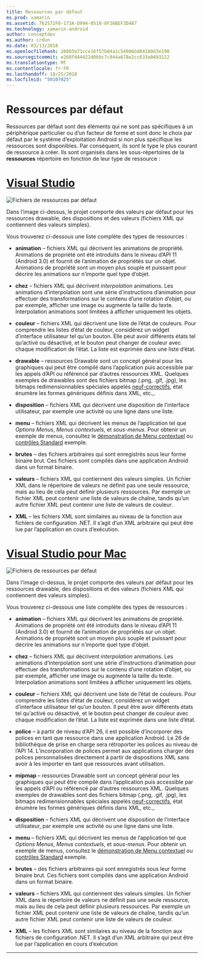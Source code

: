 ```yaml
---
title: Ressources par défaut
ms.prod: xamarin
ms.assetid: 762572F0-173A-D994-0510-8F36BEF3D487
ms.technology: xamarin-android
author: conceptdev
ms.author: crdun
ms.date: 03/13/2018
ms.openlocfilehash: 20865b71cce16f57b84a1c54986bd84180d3e190
ms.sourcegitcommit: e268fd44422d0bbc7c944a678e2cc633a0493122
ms.translationtype: MT
ms.contentlocale: fr-FR
ms.lasthandoff: 10/25/2018
ms.locfileid: "50107025"
---
```

# <a name="default-resources"></a>Ressources par défaut

Ressources par défaut sont des éléments qui ne sont pas spécifiques à un périphérique particulier ou d’un facteur de forme et sont donc le choix par défaut par le système d’exploitation Android si non plus spécifique les ressources sont disponibles. Par conséquent, ils sont le type le plus courant de ressource à créer. Ils sont organisés dans les sous-répertoires de la **ressources** répertoire en fonction de leur type de ressource :

# <a name="visual-studiotabwindows"></a>[Visual Studio](#tab/windows)

![Fichiers de ressources par défaut](default-resources-images/01-resource-files-vs.png)

Dans l’image ci-dessus, le projet comporte des valeurs par défaut pour les ressources drawable, des dispositions et des valeurs (fichiers XML qui contiennent des valeurs simples).

Vous trouverez ci-dessous une liste complète des types de ressources :

-  **animation** &ndash; fichiers XML qui décrivent les animations de propriété.
   Animations de propriété ont été introduits dans le niveau d’API 11 (Android 3.0) et fournit de l’animation de propriétés sur un objet. Animations de propriété sont un moyen plus souple et puissant pour décrire les animations sur n’importe quel type d’objet.

-  **chez** &ndash; fichiers XML qui décrivent *interpolation* animations. Les animations d’interpolation sont une série d’instructions d’animation pour effectuer des transformations sur le contenu d’une rotation d’objet, ou par exemple, afficher une image ou augmente la taille du texte. Interpolation animations sont limitées à afficher uniquement les objets.

-  **couleur** &ndash; fichiers XML qui décrivent une liste de l’état de couleurs. Pour comprendre les listes d’état de couleur, considérez un widget d’interface utilisateur tel qu’un bouton.
   Elle peut avoir différents états tel qu’activé ou désactivé, et le bouton peut changer de couleur avec chaque modification de l’état. La liste est exprimée dans une liste d’état.

-  **drawable** &ndash; ressources Drawable sont un concept général pour les graphiques qui peut être compilé dans l’application puis accessible par les appels d’API ou référencé par d’autres ressources XML.
   Quelques exemples de drawables sont des fichiers bitmap (.png, .gif, .jpg), les bitmaps redimensionnables spéciales appelés [neuf-correctifs](https://developer.android.com/guide/topics/graphics/2d-graphics.html#nine-patch), état énumère les formes génériques définis dans XML, etc.,.
 
-  **disposition** &ndash; fichiers XML qui décrivent une disposition de l’interface utilisateur, par exemple une activité ou une ligne dans une liste.

-  **menu** &ndash; fichiers XML qui décrivent les menus de l’application tel que *Options Menus*, *Menus contextuels*, et *sous-menus*. Pour obtenir un exemple de menus, consultez le [démonstration de Menu contextuel](https://developer.xamarin.com/samples/monodroid/PopupMenuDemo/) ou [contrôles Standard](https://developer.xamarin.com/samples/mobile/StandardControls/) exemple.

-  **brutes** &ndash; des fichiers arbitraires qui sont enregistrés sous leur forme binaire brut. Ces fichiers sont compilés dans une application Android dans un format binaire.

-  **valeurs** &ndash; fichiers XML qui contiennent des valeurs simples. Un fichier XML dans le répertoire de valeurs ne définit pas une seule ressource, mais au lieu de cela peut définir plusieurs ressources. Par exemple un fichier XML peut contenir une liste de valeurs de chaîne, tandis qu’un autre fichier XML peut contenir une liste de valeurs de couleur.

-  **XML** &ndash; les fichiers XML sont similaires au niveau de la fonction aux fichiers de configuration .NET. Il s’agit d’un XML arbitraire qui peut être lue par l’application en cours d’exécution.


# <a name="visual-studio-for-mactabmacos"></a>[Visual Studio pour Mac](#tab/macos)

![Fichiers de ressources par défaut](default-resources-images/01-resource-files-xs.png)

Dans l’image ci-dessus, le projet comporte des valeurs par défaut pour les ressources drawable, des dispositions et des valeurs (fichiers XML qui contiennent des valeurs simples).

Vous trouverez ci-dessous une liste complète des types de ressources :

-  **animation** &ndash; fichiers XML qui décrivent les animations de propriété.
   Animations de propriété ont été introduits dans le niveau d’API 11 (Android 3.0) et fournit de l’animation de propriétés sur un objet. Animations de propriété sont un moyen plus souple et puissant pour décrire les animations sur n’importe quel type d’objet.

-  **chez** &ndash; fichiers XML qui décrivent *interpolation* animations. Les animations d’interpolation sont une série d’instructions d’animation pour effectuer des transformations sur le contenu d’une rotation d’objet, ou par exemple, afficher une image ou augmente la taille du texte. Interpolation animations sont limitées à afficher uniquement les objets.

-  **couleur** &ndash; fichiers XML qui décrivent une liste de l’état de couleurs. Pour comprendre les listes d’état de couleur, considérez un widget d’interface utilisateur tel qu’un bouton.
   Il peut être avoir différents états tel qu’activé ou désactivé, et le bouton peut changer de couleur avec chaque modification de l’état. La liste est exprimée dans une liste d’état.

-  **police** &ndash; à partir de niveau d’API 26, il est possible d’incorporer des polices en tant que ressource dans une application Android. Le 26 de bibliothèque de prise en charge sera rétroporter les polices au niveau de l’API 14. L’incorporation de polices permet aux applications charger des polices personnalisées directement à partir de dispositions XML sans avoir à les importer en tant que ressources avant utilisation.

-  **mipmap** &ndash; ressources Drawable sont un concept général pour les graphiques qui peut être compilé dans l’application puis accessible par les appels d’API ou référencé par d’autres ressources XML.
   Quelques exemples de drawables sont des fichiers bitmap (.png, .gif, .jpg), les bitmaps redimensionnables spéciales appelés [neuf-correctifs](https://developer.android.com/guide/topics/graphics/2d-graphics.html#nine-patch), état énumère les formes génériques définis dans XML, etc.,.

-  **disposition** &ndash; fichiers XML qui décrivent une disposition de l’interface utilisateur, par exemple une activité ou une ligne dans une liste.

-  **menu** &ndash; fichiers XML qui décrivent les menus de l’application tel que *Options Menus*, *Menus contextuels*, et *sous-menus*. Pour obtenir un exemple de menus, consultez le [démonstration de Menu contextuel](https://developer.xamarin.com/samples/monodroid/PopupMenuDemo/) ou [contrôles Standard](https://developer.xamarin.com/samples/mobile/StandardControls/) exemple.

-  **brutes** &ndash; des fichiers arbitraires qui sont enregistrés sous leur forme binaire brut. Ces fichiers sont compilés dans une application Android dans un format binaire.

-  **valeurs** &ndash; fichiers XML qui contiennent des valeurs simples. Un fichier XML dans le répertoire de valeurs ne définit pas une seule ressource, mais au lieu de cela peut définir plusieurs ressources. Par exemple un fichier XML peut contenir une liste de valeurs de chaîne, tandis qu’un autre fichier XML peut contenir une liste de valeurs de couleur.

-  **XML** &ndash; les fichiers XML sont similaires au niveau de la fonction aux fichiers de configuration .NET. Il s’agit d’un XML arbitraire qui peut être lue par l’application en cours d’exécution

-----
